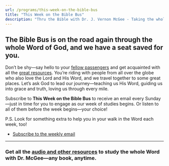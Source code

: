```yaml
---
url: /programs/this-week-on-the-bible-bus
title: "This Week on the Bible Bus"
description: "Thru the Bible with Dr. J. Vernon McGee - Taking the whole Word to the whole world"
---
```





## The Bible Bus is on the road again through the whole Word of God, and we have a seat saved for you.


Don’t be shy—say hello to your [fellow passengers](http://www.ttb.org/biblebus) and get acquainted with all the [great resources](https://www.ttb.org/resources). You’re riding with people from all over the globe who also love the Lord and His Word, and we travel together to some great places. Let’s ask God to lead our journey—teaching us His Word, guiding us into grace and truth, loving us through every mile.


Subscribe to **This Week on the Bible Bus** to receive an email every Sunday—just in time for you to engage as our week of studies begins. Or listen to all of them before the week begins—your choice!  


P.S. Look for something extra to help you in your walk in the Word each week, too! 


* [Subscribe to the weekly email](https://confirmsubscription.com/h/r/6E6E03D03E2F74592540EF23F30FEDED)




---





  
### Get all the [audio and other resources](/programs/the-5-year-study/study-contents) to study the whole Word with Dr. McGee—any book, anytime.

  





